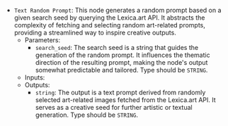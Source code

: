 - `Text Random Prompt`: This node generates a random prompt based on a given search seed by querying the Lexica.art API. It abstracts the complexity of fetching and selecting random art-related prompts, providing a streamlined way to inspire creative outputs.
    - Parameters:
        - `search_seed`: The search seed is a string that guides the generation of the random prompt. It influences the thematic direction of the resulting prompt, making the node's output somewhat predictable and tailored. Type should be `STRING`.
    - Inputs:
    - Outputs:
        - `string`: The output is a text prompt derived from randomly selected art-related images fetched from the Lexica.art API. It serves as a creative seed for further artistic or textual generation. Type should be `STRING`.
